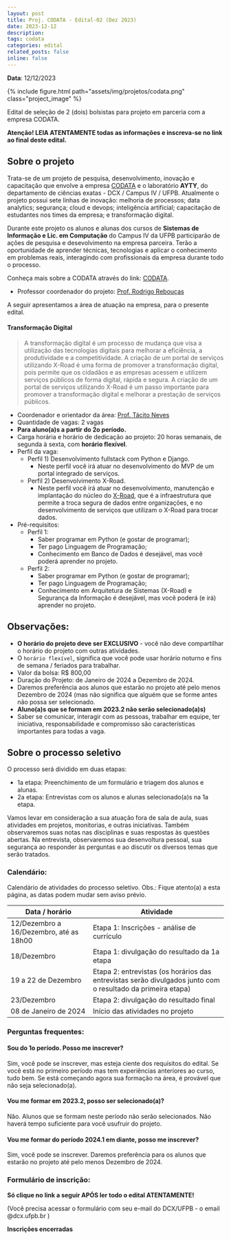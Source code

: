 ```yaml
---
layout: post
title: Proj. CODATA - Edital-02 (Dez 2023)
date: 2023-12-12
description: 
tags: codata
categories: edital
related_posts: false
inline: false
---
```


**Data**: 12/12/2023


{% include figure.html path="assets/img/projetos/codata.png" class="project_image" %}

Edital de seleção de 2 (dois) bolsistas para projeto em parceria com a empresa CODATA.

**Atenção! LEIA ATENTAMENTE todas as informações e inscreva-se no link
ao final deste edital.**

## Sobre o projeto

Trata-se de um projeto de pesquisa, desenvolvimento, inovação e capacitação que
envolve a empresa [CODATA](https://codata.pb.gov.br) e o laboratório **AYTY**, do departamento de ciências exatas - DCX / Campus IV / UFPB.
Atualmente o projeto possui sete linhas de inovação: melhoria de processos; data analytics; segurança; cloud e devops; inteligência artificial; capacitação de estudantes nos times da empresa; e transformação digital.

Durante este projeto os alunos e alunas dos cursos de **Sistemas de Informação e Lic. em Computação** do Campus IV da UFPB participarão de ações de pesquisa e desevolvimento na empresa parceira. Terão a oportunidade de aprender técnicas, tecnologias e aplicar o conhecimento em problemas reais, interagindo com profissionais da empresa durante todo o processo.

Conheça mais sobre a CODATA através do link: [CODATA](https://codata.pb.gov.br).

* Professor coordenador do projeto: [Prof. Rodrigo Rebouças](/equipe/professores/rodrigor/)

A seguir apresentamos a área de atuação na empresa, para o presente edital.


#### Transformação Digital
> A transformação digital é um processo de mudança que visa a utilização das tecnologias digitais para melhorar a eficiência, a produtividade e a competitividade.
A criação de um portal de serviços utilizando X-Road é uma forma de promover a transformação digital, pois permite que os cidadãos e as empresas acessem e utilizem serviços públicos de forma digital, rápida e segura.
A criação de um portal de serviços utilizando X-Road é um passo importante para promover a transformação digital e melhorar a prestação de serviços públicos.

- Coordenador e orientador da área: [Prof. Tácito Neves](/equipe/professores/tacito)
- Quantidade de vagas: 2 vagas
- **Para aluno(a)s a partir do 2o período.**
- Carga horária e horário de dedicação ao projeto: 20 horas semanais, de segunda à sexta, com **horário flexível**.
- Perfil da vaga:
    - Perfil 1) Desenvolvimento fullstack com Python e Django.
	    - Neste perfil você irá atuar no desenvolvimento do MVP de um portal integrado de serviços.
    - Perfil 2) Desenvolvimento X-Road.
	    - Neste perfil você irá atuar no desenvolvimento, manutenção e implantação do núcleo do [X-Road](https://x-road.global), que é a infraestrutura que permite a troca segura de dados entre organizações, e no desenvolvimento de serviços que utilizam o X-Road para trocar dados.
- Pré-requisitos:
    - Perfil 1:
      - Saber programar em Python (e gostar de programar);
      - Ter pago Linguagem de Programação;
      - Conhecimento em Banco de Dados é desejável, mas você poderá aprender no projeto.
    - Perfil 2:
      - Saber programar em Python (e gostar de programar);
      - Ter pago Linguagem de Programação;
      - Conhecimento em Arquitetura de Sistemas (X-Road) e Segurança da Informação é desejável, mas você poderá (e irá) aprender no projeto.

## Observações:
- **O horário do projeto deve ser EXCLUSIVO** - você não deve compartilhar o horário do projeto com outras atividades.
- O `horário flexível`, significa que você pode usar horário noturno e fins de semana / feriados para trabalhar.
- Valor da bolsa: R\$ 800,00
- Duração do Projeto: de Janeiro de 2024 a Dezembro de 2024.
- Daremos preferência aos alunos que estarão no projeto até pelo menos Dezembro de 2024 (mas não significa que alguém que se forme antes não possa ser selecionado.
- **Aluno(a)s que se formam em 2023.2 não serão selecionado(a)s)**
- Saber se comunicar, interagir com as pessoas, trabalhar em equipe, ter iniciativa, responsabilidade e compromisso são características importantes para todas a vaga.

## Sobre o processo seletivo

O processo será dividido em duas etapas:

- 1a etapa: Preenchimento de um formulário e triagem dos alunos e alunas.
- 2a etapa: Entrevistas com os alunos e alunas selecionado(a)s na 1a etapa.

Vamos levar em consideração a sua atuação fora de sala de aula, suas
atividades em projetos, monitorias, e outras iniciativas. Também
observaremos suas notas nas disciplinas e suas respostas às questões
abertas. Na entrevista, observaremos sua desenvoltura pessoal, sua
segurança ao responder às perguntas e ao discutir os diversos temas que
serão tratados.

### Calendário:

Calendário de atividades do processo seletivo. Obs.: Fique atento(a) a esta página, as datas podem mudar sem aviso prévio.

| Data / horário | Atividade |
|---|---|
| 12/Dezembro a 16/Dezembro, até as 18h00 | Etapa 1: Inscrições - análise de currículo  |
| 18/Dezembro | Etapa 1: divulgação do resultado da 1a etapa |
| 19 a 22 de Dezembro | Etapa 2: entrevistas (os horários das entrevistas serão divulgados junto com o resultado da primeira etapa) |
| 23/Dezembro | Etapa 2: divulgação do resultado final |
| 08 de Janeiro de 2024 | Início das atividades no projeto |

### Perguntas frequentes:

#### Sou do 1o período. Posso me inscrever?
Sim, você pode se inscrever, mas esteja ciente dos requisitos do edital. Se você está no primeiro período mas tem experiências anteriores ao curso, tudo bem. Se está começando agora sua formação na área, é provável que não seja selecionado(a).

#### Vou me formar em 2023.2, posso ser selecionado(a)?
Não. Alunos que se formam neste período não serão selecionados. Não haverá tempo suficiente para você usufruir do projeto.

#### Vou me formar do período 2024.1 em diante, posso me inscrever?
Sim, você pode se inscrever. Daremos preferência para os alunos que estarão no projeto até pelo menos Dezembro de 2024.

### Formulário de inscrição:

**Só clique no link a seguir APÓS ler todo o edital ATENTAMENTE!**

(Você precisa acessar o formulário com seu e-mail do DCX/UFPB - o email @dcx.ufpb.br )

__Inscrições encerradas__
